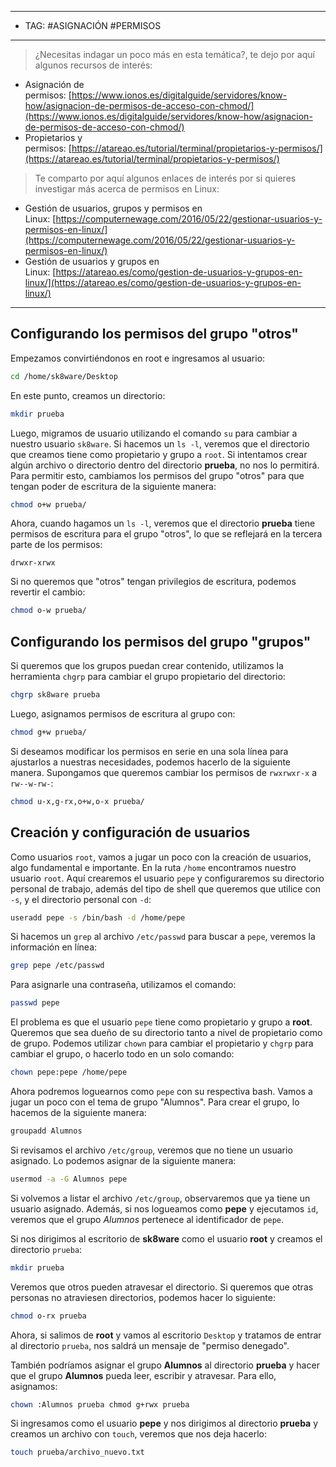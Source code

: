 
----
- TAG: #ASIGNACIÓN #PERMISOS 
----
> ¿Necesitas indagar un poco más en esta temática?, te dejo por aquí algunos recursos de interés:

- Asignación de permisos: [https://www.ionos.es/digitalguide/servidores/know-how/asignacion-de-permisos-de-acceso-con-chmod/](https://www.ionos.es/digitalguide/servidores/know-how/asignacion-de-permisos-de-acceso-con-chmod/)
- Propietarios y permisos: [https://atareao.es/tutorial/terminal/propietarios-y-permisos/](https://atareao.es/tutorial/terminal/propietarios-y-permisos/)

>Te comparto por aquí algunos enlaces de interés por si quieres investigar más acerca de permisos en Linux:

- Gestión de usuarios, grupos y permisos en Linux: [https://computernewage.com/2016/05/22/gestionar-usuarios-y-permisos-en-linux/](https://computernewage.com/2016/05/22/gestionar-usuarios-y-permisos-en-linux/)
- Gestión de usuarios y grupos en Linux: [https://atareao.es/como/gestion-de-usuarios-y-grupos-en-linux/](https://atareao.es/como/gestion-de-usuarios-y-grupos-en-linux/)
----
## Configurando los permisos del grupo "otros"

Empezamos convirtiéndonos en root e ingresamos al usuario:

```bash
cd /home/sk8ware/Desktop
```


En este punto, creamos un directorio:

```bash
mkdir prueba
```

Luego, migramos de usuario utilizando el comando `su` para cambiar a nuestro usuario `sk8ware`. Si hacemos un `ls -l`, veremos que el directorio que creamos tiene como propietario y grupo a `root`. Si intentamos crear algún archivo o directorio dentro del directorio **prueba**, no nos lo permitirá. Para permitir esto, cambiamos los permisos del grupo "otros" para que tengan poder de escritura de la siguiente manera:

```bash
chmod o+w prueba/
```

Ahora, cuando hagamos un `ls -l`, veremos que el directorio **prueba** tiene permisos de escritura para el grupo "otros", lo que se reflejará en la tercera parte de los permisos:

```plaintext
drwxr-xrwx
```

Si no queremos que "otros" tengan privilegios de escritura, podemos revertir el cambio:

```bash
chmod o-w prueba/
```

## Configurando los permisos del grupo "grupos"

Si queremos que los grupos puedan crear contenido, utilizamos la herramienta `chgrp` para cambiar el grupo propietario del directorio:

```bash
chgrp sk8ware prueba
```

Luego, asignamos permisos de escritura al grupo con:

```bash
chmod g+w prueba/
```

Si deseamos modificar los permisos en serie en una sola línea para ajustarlos a nuestras necesidades, podemos hacerlo de la siguiente manera. Supongamos que queremos cambiar los permisos de `rwxrwxr-x` a `rw--w-rw-`:

```bash
chmod u-x,g-rx,o+w,o-x prueba/
```

## Creación y configuración de usuarios

Como usuarios `root`, vamos a jugar un poco con la creación de usuarios, algo fundamental e importante. En la ruta `/home` encontramos nuestro usuario `root`. Aquí crearemos el usuario `pepe` y configuraremos su directorio personal de trabajo, además del tipo de shell que queremos que utilice con `-s`, y el directorio personal con `-d`:

```bash
useradd pepe -s /bin/bash -d /home/pepe
```

Si hacemos un `grep` al archivo `/etc/passwd` para buscar a `pepe`, veremos la información en línea:

```bash
grep pepe /etc/passwd
```

Para asignarle una contraseña, utilizamos el comando:

```bash
passwd pepe
```

El problema es que el usuario `pepe` tiene como propietario y grupo a **root**. Queremos que sea dueño de su directorio tanto a nivel de propietario como de grupo. Podemos utilizar `chown` para cambiar el propietario y `chgrp` para cambiar el grupo, o hacerlo todo en un solo comando:

```bash
chown pepe:pepe /home/pepe
```

Ahora podremos loguearnos como `pepe` con su respectiva bash. Vamos a jugar un poco con el tema de grupo "Alumnos". Para crear el grupo, lo hacemos de la siguiente manera:

```bash
groupadd Alumnos
```

Si revisamos el archivo `/etc/group`, veremos que no tiene un usuario asignado. Lo podemos asignar de la siguiente manera:

```bash
usermod -a -G Alumnos pepe
```

Si volvemos a listar el archivo `/etc/group`, observaremos que ya tiene un usuario asignado. Además, si nos logueamos como **pepe** y ejecutamos `id`, veremos que el grupo _Alumnos_ pertenece al identificador de `pepe`.

Si nos dirigimos al escritorio de **sk8ware** como el usuario **root** y creamos el directorio `prueba`:

```bash
mkdir prueba
```

Veremos que otros pueden atravesar el directorio. Si queremos que otras personas no atraviesen directorios, podemos hacer lo siguiente:

```bash
chmod o-rx prueba
```

Ahora, si salimos de **root** y vamos al escritorio `Desktop` y tratamos de entrar al directorio `prueba`, nos saldrá un mensaje de "permiso denegado".

También podríamos asignar el grupo **Alumnos** al directorio **prueba** y hacer que el grupo **Alumnos** pueda leer, escribir y atravesar. Para ello, asignamos:

```bash
chown :Alumnos prueba chmod g+rwx prueba
```

Si ingresamos como el usuario **pepe** y nos dirigimos al directorio **prueba** y creamos un archivo con `touch`, veremos que nos deja hacerlo:

```bash
touch prueba/archivo_nuevo.txt
```
